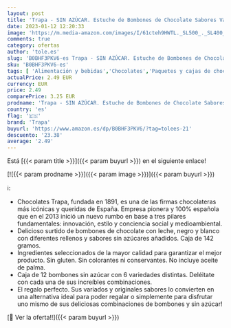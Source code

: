 ```yaml
---
layout: post
title: 'Trapa - SIN AZÚCAR. Estuche de Bombones de Chocolate Sabores Variados. Sin azúcares añadidos. - 142 gr'
date: 2023-01-12 12:20:33
image: 'https://m.media-amazon.com/images/I/61cteh9HWTL._SL500_._SL400_.jpg'
comments: true
category: ofertas
author: 'tole.es'
slug: 'B0BHF3PKV6-es Trapa - SIN AZÚCAR. Estuche de Bombones de Chocolate...'
sku: 'B0BHF3PKV6-es'
tags: [ 'Alimentación y bebidas','Chocolates','Paquetes y cajas de chocolate','Snacks y dulces','bombones','trapa','🇪🇸', ]
actualPrice: 2.49 EUR
currency: EUR
price: 2.49
comparePrice: 3.25 EUR
prodname: 'Trapa - SIN AZÚCAR. Estuche de Bombones de Chocolate Sabores Variados. Sin azúcares añadidos. - 142 gr'
country: 'es'
flag: '🇪🇸'
brand: 'Trapa'
buyurl: 'https://www.amazon.es/dp/B0BHF3PKV6/?tag=tolees-21'
descuento: '23.38'
average: '2.49'
---
```


Está [{{< param title >}}]({{< param buyurl >}}) en el siguiente enlace!

[![{{< param prodname >}}]({{< param image >}})]({{< param buyurl >}})

ℹ️:

- Chocolates Trapa, fundada en 1891, es una de las firmas chocolateras más icónicas y queridas de España. Empresa pionera y 100% española que en el 2013 inició un nuevo rumbo en base a tres pilares fundamentales: innovación, estilo y conciencia social y medioambiental.
- Delicioso surtido de bombones de chocolate con leche, negro y blanco con diferentes rellenos y sabores sin azúcares añadidos. Caja de 142 gramos.
- Ingredientes seleccionados de la mayor calidad para garantizar el mejor producto. Sin gluten. Sin colorantes ni conservantes. No incluye aceite de palma.
- Caja de 12 bombones sin azúcar con 6 variedades distintas. Deléitate con cada una de sus increíbles combinaciones.
- El regalo perfecto. Sus variados y originales sabores lo convierten en una alternativa ideal para poder regalar o simplemente para disfrutar uno mismo de sus deliciosas combinaciones de bombones y sin azúcar!

[🛒 Ver la oferta!!]({{< param buyurl >}})
